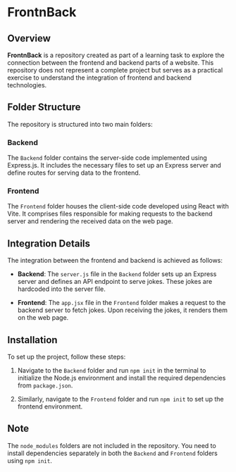 # FrontnBack

## Overview

**FrontnBack** is a repository created as part of a learning task to explore the connection between the frontend and backend parts of a website. This repository does not represent a complete project but serves as a practical exercise to understand the integration of frontend and backend technologies.

## Folder Structure

The repository is structured into two main folders:

### Backend

The `Backend` folder contains the server-side code implemented using Express.js. It includes the necessary files to set up an Express server and define routes for serving data to the frontend.

### Frontend

The `Frontend` folder houses the client-side code developed using React with Vite. It comprises files responsible for making requests to the backend server and rendering the received data on the web page.

## Integration Details

The integration between the frontend and backend is achieved as follows:

- **Backend**: The `server.js` file in the `Backend` folder sets up an Express server and defines an API endpoint to serve jokes. These jokes are hardcoded into the server file.

- **Frontend**: The `app.jsx` file in the `Frontend` folder makes a request to the backend server to fetch jokes. Upon receiving the jokes, it renders them on the web page.

## Installation

To set up the project, follow these steps:

1. Navigate to the `Backend` folder and run `npm init` in the terminal to initialize the Node.js environment and install the required dependencies from `package.json`.

2. Similarly, navigate to the `Frontend` folder and run `npm init` to set up the frontend environment.

## Note

The `node_modules` folders are not included in the repository. You need to install dependencies separately in both the `Backend` and `Frontend` folders using `npm init`.

